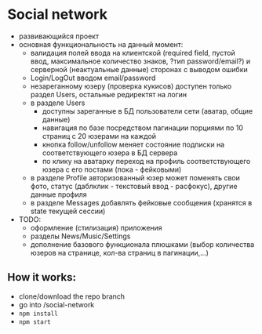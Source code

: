 # Social network
- развивающийся проект 
- основная функциональность на данный момент: 
	- валидация полей ввода на клиентской (required field, пустой ввод, максимальное количество знаков, ?тип password/email?)
 и серверной (неактуальные данные) сторонах с выводом ошибки
	- Login/LogOut вводом email/password 
	- незареганному юзеру (проверка кукисов) доступен только раздел Users, остальные редиректят на логин
	- в разделе Users
		- доступны зареганные в БД пользователи сети (аватар, общие данные)
	    - навигация по базе посредством пагинации порциями по 10 страниц с 20 юзерами на каждой
		- кнопка follow/unfollow меняет состояние подписки на соответствующего юзера в БД сервера
        - по клику на аватарку переход на профиль соответствующего юзера с его постами  (пока - фейковыми)
	- в разделе Profile авторизованный юзер может поменять свои фото, статус (даблклик - текстовый ввод - расфокус),
 другие данные профиля
	- в разделе Messages добавлять фейковые сообщения (хранятся в state текущей сессии)
- TODO:
	- оформление (стилизация) приложения
	- разделы News/Music/Settings
	- дополнение базового функционала плюшками (выбор количества юзеров на странице, кол-ва страниц в пагинации,...)
 
## How it works:
  - clone/download the repo branch </br>
  - go into /social-network
  - `npm install`</br>
  - `npm start`</br>
